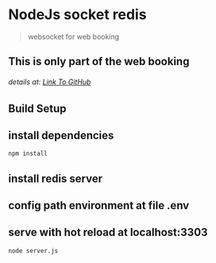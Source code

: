 
# NodeJs socket redis

> websocket for web booking

## This is only part of the web booking

###### details at: [Link To GitHub](https://github.com/duyhieu9898/manager_motel_laravel)
## Build Setup

## install dependencies
```bash
npm install
```
## install redis server

## config path environment at file .env

## serve with hot reload at localhost:3303
```bash
node server.js
```
